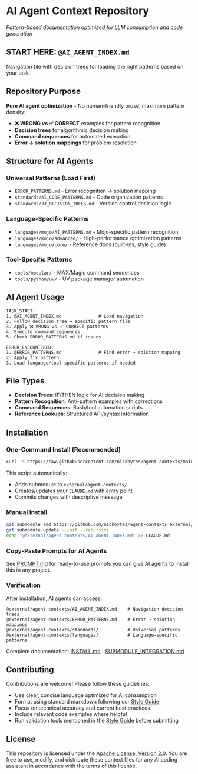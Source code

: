 # AI Agent Context Repository

*Pattern-based documentation optimized for LLM consumption and code generation*

## START HERE: `@AI_AGENT_INDEX.md`

Navigation file with decision trees for loading the right patterns based on your task.

## Repository Purpose

**Pure AI agent optimization** - No human-friendly prose, maximum pattern density:
- **❌ WRONG vs ✅ CORRECT** examples for pattern recognition
- **Decision trees** for algorithmic decision making  
- **Command sequences** for automated execution
- **Error → solution mappings** for problem resolution

## Structure for AI Agents

### Universal Patterns (Load First)
- `ERROR_PATTERNS.md` - Error recognition → solution mapping
- `standards/AI_CODE_PATTERNS.md` - Code organization patterns
- `standards/JJ_DECISION_TREES.md` - Version control decision logic

### Language-Specific Patterns
- `languages/mojo/AI_PATTERNS.md` - Mojo-specific pattern recognition
- `languages/mojo/advanced/` - High-performance optimization patterns  
- `languages/mojo/core/` - Reference docs (built-ins, style guide)

### Tool-Specific Patterns
- `tools/modular/` - MAX/Magic command sequences
- `tools/python/uv/` - UV package manager automation

## AI Agent Usage

```
TASK_START:
1. @AI_AGENT_INDEX.md              # Load navigation
2. Follow decision tree → specific pattern file
3. Apply ❌ WRONG vs ✅ CORRECT patterns
4. Execute command sequences
5. Check ERROR_PATTERNS.md if issues

ERROR_ENCOUNTERED:
1. @ERROR_PATTERNS.md              # Find error → solution mapping
2. Apply fix pattern
3. Load language/tool-specific patterns if needed
```

## File Types
- **Decision Trees**: IF/THEN logic for AI decision making
- **Pattern Recognition**: Anti-pattern examples with corrections
- **Command Sequences**: Bash/tool automation scripts
- **Reference Lookups**: Structured API/syntax information

## Installation

### One-Command Install (Recommended)
```bash
curl -s https://raw.githubusercontent.com/nickbytes/agent-contexts/main/install.sh | bash
```

This script automatically:
- Adds submodule to `external/agent-contexts/`
- Creates/updates your `CLAUDE.md` with entry point
- Commits changes with descriptive message

### Manual Install
```bash
git submodule add https://github.com/nickbytes/agent-contexts external/agent-contexts
git submodule update --init --recursive
echo "@external/agent-contexts/AI_AGENT_INDEX.md" >> CLAUDE.md
```

### Copy-Paste Prompts for AI Agents
See [PROMPT.md](PROMPT.md) for ready-to-use prompts you can give AI agents to install this in any project.

### Verification
After installation, AI agents can access:
```
@external/agent-contexts/AI_AGENT_INDEX.md    # Navigation decision trees
@external/agent-contexts/ERROR_PATTERNS.md    # Error → solution mappings
@external/agent-contexts/standards/           # Universal patterns
@external/agent-contexts/languages/           # Language-specific patterns
```

Complete documentation: [INSTALL.md](INSTALL.md) | [SUBMODULE_INTEGRATION.md](SUBMODULE_INTEGRATION.md)

## Contributing

Contributions are welcome! Please follow these guidelines:
- Use clear, concise language optimized for AI consumption
- Format using standard markdown following our [Style Guide](./STYLE-GUIDE.md)
- Focus on technical accuracy and current best practices
- Include relevant code examples where helpful
- Run validation tools mentioned in the [Style Guide](./STYLE-GUIDE.md) before submitting

## License

This repository is licensed under the [Apache License, Version 2.0](./LICENSE). You are free to use, modify, and distribute these context files for any AI coding assistant in accordance with the terms of this license.

